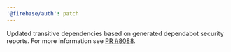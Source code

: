 ```yaml
---
'@firebase/auth': patch
---
```


Updated transitive dependencies based on generated dependabot security reports. For more information see [PR #8088](https://github.com/firebase/firebase-js-sdk/pull/8088/files).

